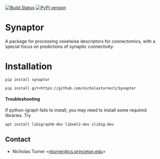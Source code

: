 [![Build Status](https://travis-ci.com/nicholasturner1/Synaptor.svg?branch=master)](https://travis-ci.com/nicholasturner1/Synaptor) [![PyPI version](https://badge.fury.io/py/synaptor.svg)](https://badge.fury.io/py/synaptor) 

# Synaptor
A package for processing voxelwise descriptors for connectomics, with a special focus on predictions of synaptic connectivity.

# Installation
```
pip install synaptor
```
```
pip install git+https://github.com/nicholasturner1/Synaptor
```

#### Troubleshooting

If python-igraph fails to install, you may need to install some required libraries. Try
```
apt install libigraph0-dev libxml2-dev zlib1g-dev
```

Contact
-------
* Nicholas Turner \<nturner@cs.princeton.edu\>
